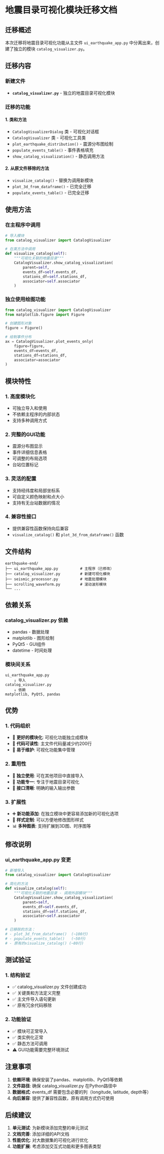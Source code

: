 # 地震目录可视化模块迁移文档

## 迁移概述

本次迁移将地震目录可视化功能从主文件 `ui_earthquake_app.py` 中分离出来，创建了独立的模块 `catalog_visualizer.py`。

## 迁移内容

### 新建文件
- **`catalog_visualizer.py`** - 独立的地震目录可视化模块

### 迁移的功能

#### 1. 类和方法
- `CatalogVisualizerDialog` 类 - 可视化对话框
- `CatalogVisualizer` 类 - 可视化工具类
- `plot_earthquake_distribution()` - 震源分布图绘制
- `populate_events_table()` - 事件表格填充
- `show_catalog_visualization()` - 静态调用方法

#### 2. 从原文件移除的方法
- `visualize_catalog()` - 替换为调用新模块
- `plot_3d_from_dataframe()` - 已完全迁移
- `populate_events_table()` - 已完全迁移

## 使用方法

### 在主程序中调用

```python
# 导入模块
from catalog_visualizer import CatalogVisualizer

# 在类方法中调用
def visualize_catalog(self):
    """可视化关联的地震目录"""
    CatalogVisualizer.show_catalog_visualization(
        parent=self,
        events_df=self.events_df,
        stations_df=self.stations_df,
        associator=self.associator
    )
```

### 独立使用绘图功能

```python
from catalog_visualizer import CatalogVisualizer
from matplotlib.figure import Figure

# 创建图形对象
figure = Figure()

# 绘制事件分布
ax = CatalogVisualizer.plot_events_only(
    figure=figure,
    events_df=events_df,
    stations_df=stations_df,
    associator=associator
)
```

## 模块特性

### 1. 高度模块化
- 可独立导入和使用
- 不依赖主程序的内部状态
- 支持多种调用方式

### 2. 完整的GUI功能
- 震源分布图显示
- 事件详细信息表格
- 可调整的布局选项
- 台站位置标记

### 3. 灵活的配置
- 支持经纬度和局部坐标系
- 可自定义颜色映射和点大小
- 支持有无台站数据的情况

### 4. 兼容性接口
- 提供兼容性函数保持向后兼容
- `visualize_catalog()` 和 `plot_3d_from_dataframe()` 函数

## 文件结构

```
earthquake-end/
├── ui_earthquake_app.py          # 主程序（已修改）
├── catalog_visualizer.py         # 新建可视化模块
├── seismic_processor.py          # 地震处理模块
├── scrolling_waveform.py         # 滚动波形模块
└── ...
```

## 依赖关系

### catalog_visualizer.py 依赖
- pandas - 数据处理
- matplotlib - 图形绘制
- PyQt5 - GUI组件
- datetime - 时间处理

### 模块间关系
```
ui_earthquake_app.py
    ↓ 导入
catalog_visualizer.py
    ↓ 依赖
matplotlib, PyQt5, pandas
```

## 优势

### 1. 代码组织
- 🔧 **更好的模块化**: 可视化功能独立成模块
- 📝 **代码可读性**: 主文件代码量减少约200行
- 🔄 **易于维护**: 可视化功能集中管理

### 2. 重用性
- 🚀 **独立使用**: 可在其他项目中直接导入
- 🎯 **功能专一**: 专注于地震目录可视化
- 🔌 **接口清晰**: 明确的输入输出参数

### 3. 扩展性
- ➕ **新功能添加**: 在独立模块中更容易添加新的可视化选项
- 🎨 **样式定制**: 可以方便地修改图形样式
- 📊 **多种图表**: 支持扩展到3D图、时序图等

## 修改说明

### ui_earthquake_app.py 变更
```python
# 新增导入
from catalog_visualizer import CatalogVisualizer

# 简化的方法
def visualize_catalog(self):
    """可视化关联的地震目录 - 调用外部模块"""
    CatalogVisualizer.show_catalog_visualization(
        parent=self,
        events_df=self.events_df,
        stations_df=self.stations_df,
        associator=self.associator
    )

# 已移除的方法：
# - plot_3d_from_dataframe()  (~100行)
# - populate_events_table()   (~50行)
# - 原有的visualize_catalog() (~80行)
```

## 测试验证

### 1. 结构验证
- ✅ catalog_visualizer.py 文件创建成功
- ✅ 关键类和方法定义完整
- ✅ 主文件导入语句更新
- ✅ 原有冗余代码移除

### 2. 功能验证
- ✅ 模块可正常导入
- ✅ 类实例化正常
- ✅ 静态方法可调用
- ⚠️ GUI功能需要完整环境测试

## 注意事项

1. **依赖环境**: 确保安装了pandas、matplotlib、PyQt5等依赖
2. **文件路径**: 确保 catalog_visualizer.py 在Python路径中
3. **数据格式**: events_df 需要包含必要的列（longitude, latitude, depth等）
4. **向后兼容**: 提供了兼容性函数，原有调用方式仍可使用

## 后续建议

1. **单元测试**: 为新模块添加完整的单元测试
2. **文档完善**: 添加详细的API文档
3. **性能优化**: 对大数据集的可视化进行优化
4. **功能扩展**: 考虑添加交互式功能和更多图表类型
